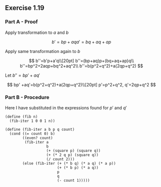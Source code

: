 ## Exercise 1.19

### Part A - Proof

Apply transformation to $a$ and $b$

$$
b'=bp+aq
a'=bq+aq+ap
$$

Apply same transformation again to $b$

$$
b''=b'p+a'q\\[20pt]
b''=(bp+aq)p+(bq+aq+ap)q\\
b''=bp^2+2aqp+bq^2+aq^2\\
b''=b(p^2+q^2)+a(2qp+q^2)
$$

Let $b''=bp' +aq'$

$$
bp' +aq'=b(p^2+q^2)+a(2qp+q^2)\\[20pt]
p'=p^2+q^2, q'=2qp+q^2
$$

### Part B - Procedure

Here I have substituted in the expressions found for $p'$ and $q'$

```
(define (fib n)
  (fib-iter 1 0 0 1 n))

(define (fib-iter a b p q count)
  (cond ((= count 0) b)
        ((even? count)
         (fib-iter a
                   b
                   (+ (square p) (square q))
                   (+ (* 2 q p) (square q))
                   (/ count 2)))
        (else (fib-iter (+ (* b q) (* a q) (* a p))
                        (+ (* b p) (* a q))
                        p
                        q
                        (- count 1)))))
```